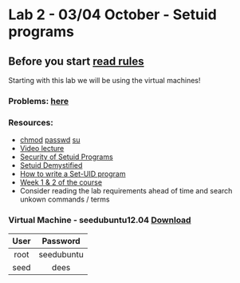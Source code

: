 # Lab 2 - 03/04 October - Setuid programs


## Before you start [read rules](./README.md)
Starting with this lab we will be using the virtual machines!


### Problems: [here](http://www.cis.syr.edu/~wedu/seed/Labs_12.04/Vulnerability/Set-UID/Set-UID.pdf)


### Resources:

- [chmod](https://linux.die.net/man/1/chmod) [passwd](https://linux.die.net/man/1/passwd) [su](https://linux.die.net/man/1/su)
- [Video lecture](http://www.cis.syr.edu/~wedu/education/setuid.html)
- [Security of Setuid Programs](http://www.cis.syr.edu/~wedu/seed/Labs_12.04/Vulnerability/Set-UID/files/setuid.pdf)
- [Setuid Demystified](http://www.cis.syr.edu/~wedu/minix/projects/setuid_paper.pdf)
- [How to write a Set-UID program](http://nob.cs.ucdavis.edu/~bishop/secprog/1987-sproglogin.pdf)
- [Week 1 & 2 of the course](http://staff.cs.upt.ro/~marius/curs/sec/)
- Consider reading the lab requirements ahead of time and search unkown commands / terms

### Virtual Machine - seedubuntu12.04 [Download](http://www.cis.syr.edu/~wedu/seed/lab_env.html)

| User |  Password  |
|:----:|:----------:|
| root | seedubuntu |
| seed |    dees    |
